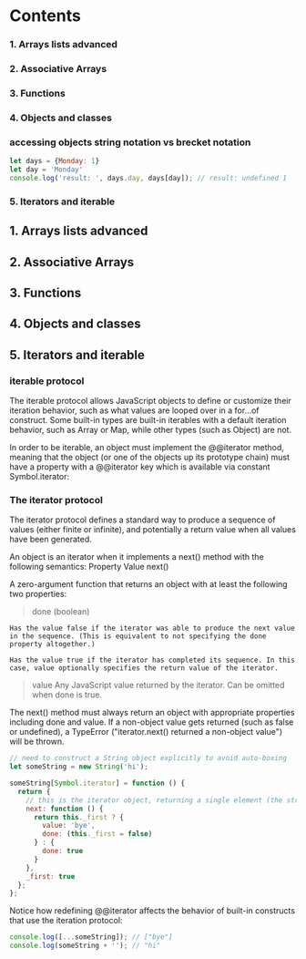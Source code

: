 # Contents

### 1. Arrays lists advanced
### 2. Associative Arrays
### 3. Functions
### 4. Objects and classes

### accessing objects string notation vs brecket notation
```js
let days = {Monday: 1}
let day = 'Monday'
console.log('result: ', days.day, days[day]); // result: undefined 1
```
### 5. Iterators and iterable

## 1. Arrays lists advanced
## 2. Associative Arrays
## 3. Functions
## 4. Objects and classes
## 5. Iterators and iterable

### iterable protocol

The iterable protocol allows JavaScript objects to define or customize their iteration behavior, such as what values are looped over in a for...of construct. Some built-in types are built-in iterables with a default iteration behavior, such as Array or Map, while other types (such as Object) are not.

In order to be iterable, an object must implement the @@iterator method, meaning that the object (or one of the objects up its prototype chain) must have a property with a @@iterator key which is available via constant Symbol.iterator:
### The iterator protocol

The iterator protocol defines a standard way to produce a sequence of values (either finite or infinite), and potentially a return value when all values have been generated.

An object is an iterator when it implements a next() method with the following semantics:
Property 	Value
next() 	

A zero-argument function that returns an object with at least the following two properties:

> done (boolean)

    Has the value false if the iterator was able to produce the next value in the sequence. (This is equivalent to not specifying the done property altogether.)

    Has the value true if the iterator has completed its sequence. In this case, value optionally specifies the return value of the iterator.
> value
    Any JavaScript value returned by the iterator. Can be omitted when done is true.

The next() method must always return an object with appropriate properties including done and value. If a non-object value gets returned (such as false or undefined), a TypeError ("iterator.next() returned a non-object value") will be thrown.

```js
// need to construct a String object explicitly to avoid auto-boxing
let someString = new String('hi');

someString[Symbol.iterator] = function () {
  return {
    // this is the iterator object, returning a single element (the string "bye")
    next: function () {
      return this._first ? {
        value: 'bye',
        done: (this._first = false)
      } : {
        done: true
      }
    },
    _first: true
  };
};
```

Notice how redefining @@iterator affects the behavior of built-in constructs that use the iteration protocol:
```js
console.log([...someString]); // ["bye"]
console.log(someString + ''); // "hi"
```
